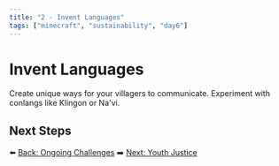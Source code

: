 ```yaml
---
title: "2 - Invent Languages"
tags: ["minecraft", "sustainability", "day6"]
---
```

# Invent Languages

Create unique ways for your villagers to communicate. Experiment with conlangs like Klingon or Na'vi.

## Next Steps

⬅️ [Back: Ongoing Challenges](/sustainability_lab/Day-6/00_ongoing_challenges)
➡️ [Next: Youth Justice](/sustainability_lab/Day-6/02_youth_justice)
